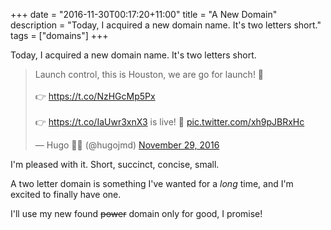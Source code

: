 +++
date = "2016-11-30T00:17:20+11:00"
title = "A New Domain"
description = "Today, I acquired a new domain name. It's two letters short."
tags = ["domains"]
+++

Today, I acquired a new domain name. It's two letters short.

<blockquote class="twitter-tweet" data-lang="en"><p lang="en" dir="ltr">Launch control, this is Houston, we are go for launch! 🚀 <br><br>👉 <a href="https://t.co/NzHGcMp5Px">https://t.co/NzHGcMp5Px</a><br><br>👉 <a href="https://t.co/IaUwr3xnX3">https://t.co/IaUwr3xnX3</a> is live! 🚀 <a href="https://t.co/xh9pJBRxHc">pic.twitter.com/xh9pJBRxHc</a></p>&mdash; Hugo 👨‍💻 (@hugojmd) <a href="https://twitter.com/hugojmd/status/803574701662474240">November 29, 2016</a></blockquote> <script async src="//platform.twitter.com/widgets.js" charset="utf-8"></script>

I'm pleased with it. Short, succinct, concise, small.

A two letter domain is something I've wanted for a _long_ time, and I'm excited to finally have one.

I'll use my new found <s>power</s> domain only for good, I promise!
